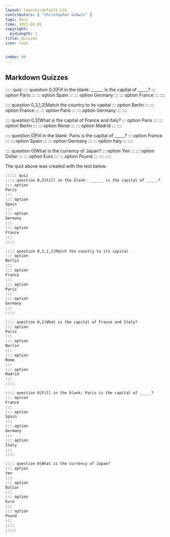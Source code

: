 ```yaml
---
layout: layouts/default.njk
contributors: [ "Christopher Godwin" ]
tags: docs
time: 2021-01-01
copyright:
  minLength: 1
title: Quizzes
icon: test


index: 94
---
```


## Markdown Quizzes

::::: quiz
:::: question 0,3|Fill in the blank: ______ is the capital of _____?
::: option
Paris
:::
::: option
Spain
:::
::: option
Germany
:::
::: option
France
:::
::::

:::: question 0,3,1,2|Match the country to its capital
::: option
Berlin
:::
::: option
France
:::
::: option
Paris
:::
::: option
Germany
:::
::::

:::: question 0,2|What is the capital of France and Italy?
::: option
Paris
:::
::: option
Berlin
:::
::: option
Rome
:::
::: option
Madrid
:::
::::

:::: question 0|Fill in the blank: Paris is the capital of _____?
::: option
France
:::
::: option
Spain
:::
::: option
Germany
:::
::: option
Italy
:::
::::

:::: question 0|What is the currency of Japan?
::: option
Yen
:::
::: option
Dollar
:::
::: option
Euro
:::
::: option
Pound
:::
::::
:::::

The quiz above was created with the text below.

```md
::::: quiz
:::: question 0,3|Fill in the blank: ______ is the capital of _____?
::: option
Paris
:::
::: option
Spain
:::
::: option
Germany
:::
::: option
France
:::
::::

:::: question 0,3,1,2|Match the country to its capital
::: option
Berlin
:::
::: option
France
:::
::: option
Paris
:::
::: option
Germany
:::
::::

:::: question 0,2|What is the capital of France and Italy?
::: option
Paris
:::
::: option
Berlin
:::
::: option
Rome
:::
::: option
Madrid
:::
::::

:::: question 0|Fill in the blank: Paris is the capital of _____?
::: option
France
:::
::: option
Spain
:::
::: option
Germany
:::
::: option
Italy
:::
::::

:::: question 0|What is the currency of Japan?
::: option
Yen
:::
::: option
Dollar
:::
::: option
Euro
:::
::: option
Pound
:::
::::
:::::
```